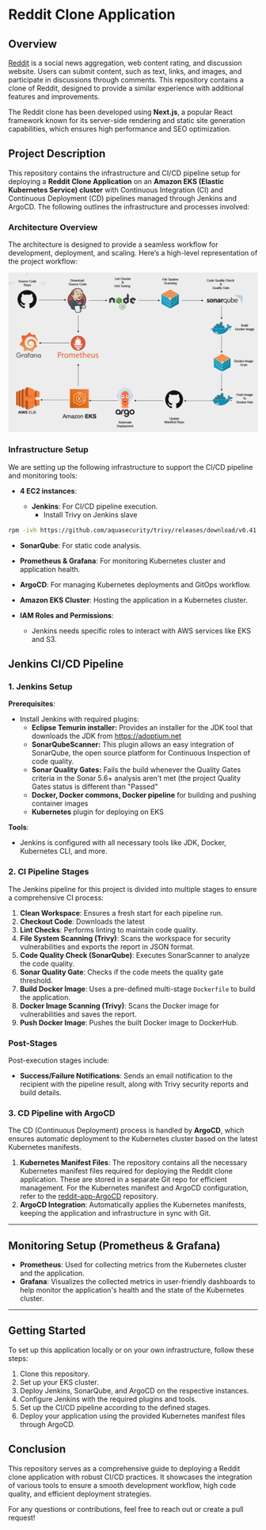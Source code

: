 # Reddit Clone Application

## Overview

[Reddit](https://www.reddit.com/) is a social news aggregation, web content rating, and discussion website. Users can submit content, such as text, links, and images, and participate in discussions through comments. This repository contains a clone of Reddit, designed to provide a similar experience with additional features and improvements.

The Reddit clone has been developed using **Next.js**, a popular React framework known for its server-side rendering and static site generation capabilities, which ensures high performance and SEO optimization.

## Project Description

This repository contains the infrastructure and CI/CD pipeline setup for deploying a **Reddit Clone Application** on an **Amazon EKS (Elastic Kubernetes Service) cluster** with Continuous Integration (CI) and Continuous Deployment (CD) pipelines managed through Jenkins and ArgoCD. The following outlines the infrastructure and processes involved:

### Architecture Overview

The architecture is designed to provide a seamless workflow for development, deployment, and scaling. Here’s a high-level representation of the project workflow:

![Architecture](snapshots/architecture.png)

### Infrastructure Setup

We are setting up the following infrastructure to support the CI/CD pipeline and monitoring tools:

- **4 EC2 instances**:

  - **Jenkins**: For CI/CD pipeline execution.
    - Install Trivy on Jenkins slave

```bash
rpm -ivh https://github.com/aquasecurity/trivy/releases/download/v0.41.0/trivy_0.41.0_Linux-64bit.rpm
```

- **SonarQube**: For static code analysis.
- **Prometheus & Grafana**: For monitoring Kubernetes cluster and application health.
- **ArgoCD**: For managing Kubernetes deployments and GitOps workflow.

- **Amazon EKS Cluster**: Hosting the application in a Kubernetes cluster.
- **IAM Roles and Permissions**:
  - Jenkins needs specific roles to interact with AWS services like EKS and S3.

## Jenkins CI/CD Pipeline

### 1. Jenkins Setup

**Prerequisites**:

- Install Jenkins with required plugins:
  - **Eclipse Temurin installer:** Provides an installer for the JDK tool that downloads the JDK from https://adoptium.net
  - **SonarQubeScanner:** This plugin allows an easy integration of SonarQube, the open source platform for Continuous Inspection of code quality.
  - **Sonar Quality Gates:** Fails the build whenever the Quality Gates criteria in the Sonar 5.6+ analysis aren't met (the project Quality Gates status is different than "Passed"
  - **Docker, Docker commons, Docker pipeline** for building and pushing container images
  - **Kubernetes** plugin for deploying on EKS

**Tools**:

- Jenkins is configured with all necessary tools like JDK, Docker, Kubernetes CLI, and more.

### 2. CI Pipeline Stages

The Jenkins pipeline for this project is divided into multiple stages to ensure a comprehensive CI process:

1. **Clean Workspace**: Ensures a fresh start for each pipeline run.
2. **Checkout Code**: Downloads the latest
3. **Lint Checks**: Performs linting to maintain code quality.
4. **File System Scanning (Trivy)**: Scans the workspace for security vulnerabilities and exports the report in JSON format.
5. **Code Quality Check (SonarQube)**: Executes SonarScanner to analyze the code quality.
6. **Sonar Quality Gate**: Checks if the code meets the quality gate threshold.
7. **Build Docker Image**: Uses a pre-defined multi-stage `Dockerfile` to build the application.
8. **Docker Image Scanning (Trivy)**: Scans the Docker image for vulnerabilities and saves the report.
9. **Push Docker Image**: Pushes the built Docker image to DockerHub.

### Post-Stages

Post-execution stages include:

- **Success/Failure Notifications**: Sends an email notification to the recipient with the pipeline result, along with Trivy security reports and build details.

### 3. CD Pipeline with ArgoCD

The CD (Continuous Deployment) process is handled by **ArgoCD**, which ensures automatic deployment to the Kubernetes cluster based on the latest Kubernetes manifests.

1. **Kubernetes Manifest Files**: The repository contains all the necessary Kubernetes manifest files required for deploying the Reddit clone application. These are stored in a separate Git repo for efficient management. For the Kubernetes manifest and ArgoCD configuration, refer to the [reddit-app-ArgoCD](https://github.com/Vikas-Prince/reddit-app-gitops.git) repository.
2. **ArgoCD Integration**: Automatically applies the Kubernetes manifests, keeping the application and infrastructure in sync with Git.

---

## Monitoring Setup (Prometheus & Grafana)

- **Prometheus**: Used for collecting metrics from the Kubernetes cluster and the application.
- **Grafana**: Visualizes the collected metrics in user-friendly dashboards to help monitor the application's health and the state of the Kubernetes cluster.

---

## Getting Started

To set up this application locally or on your own infrastructure, follow these steps:

1. Clone this repository.
2. Set up your EKS cluster.
3. Deploy Jenkins, SonarQube, and ArgoCD on the respective instances.
4. Configure Jenkins with the required plugins and tools.
5. Set up the CI/CD pipeline according to the defined stages.
6. Deploy your application using the provided Kubernetes manifest files through ArgoCD.

## Conclusion

This repository serves as a comprehensive guide to deploying a Reddit clone application with robust CI/CD practices. It showcases the integration of various tools to ensure a smooth development workflow, high code quality, and efficient deployment strategies.

For any questions or contributions, feel free to reach out or create a pull request!
